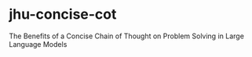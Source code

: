 # jhu-concise-cot
The Benefits of a Concise Chain of Thought on Problem Solving in Large Language Models
